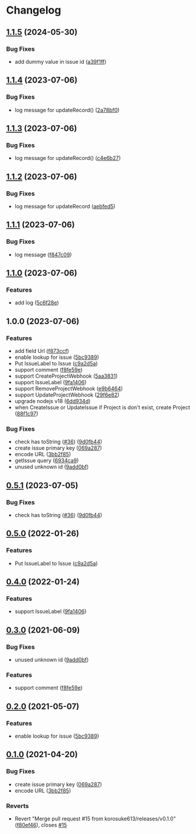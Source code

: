 # Changelog

## [1.1.5](https://github.com/korosuke613/linear-kintone-sync/compare/linear-kintone-sync-v1.1.4...linear-kintone-sync-v1.1.5) (2024-05-30)


### Bug Fixes

* add dummy value in issue id ([a39f1ff](https://github.com/korosuke613/linear-kintone-sync/commit/a39f1ffd8ae4c44b022db2243f880ac38f6c1389))

## [1.1.4](https://github.com/korosuke613/linear-kintone-sync/compare/linear-kintone-sync-v1.1.3...linear-kintone-sync-v1.1.4) (2023-07-06)


### Bug Fixes

* log message for updateRecord() ([2a78bf0](https://github.com/korosuke613/linear-kintone-sync/commit/2a78bf0665779bd7aeb905e61fef20f426346006))

## [1.1.3](https://github.com/korosuke613/linear-kintone-sync/compare/linear-kintone-sync-v1.1.2...linear-kintone-sync-v1.1.3) (2023-07-06)


### Bug Fixes

* log message for updateRecord() ([c4e6b27](https://github.com/korosuke613/linear-kintone-sync/commit/c4e6b27b2bcb3d38aeffa5adadd75b36b6ce6dac))

## [1.1.2](https://github.com/korosuke613/linear-kintone-sync/compare/linear-kintone-sync-v1.1.1...linear-kintone-sync-v1.1.2) (2023-07-06)


### Bug Fixes

* log message for updateRecord ([aebfed5](https://github.com/korosuke613/linear-kintone-sync/commit/aebfed5dbb940af35e6aa73958ed01dc218155c1))

## [1.1.1](https://github.com/korosuke613/linear-kintone-sync/compare/linear-kintone-sync-v1.1.0...linear-kintone-sync-v1.1.1) (2023-07-06)


### Bug Fixes

* log message ([f847c09](https://github.com/korosuke613/linear-kintone-sync/commit/f847c09c7d91986e7a1f4b4e4e3ad30bbe0d2bb3))

## [1.1.0](https://github.com/korosuke613/linear-kintone-sync/compare/linear-kintone-sync-v1.0.0...linear-kintone-sync-v1.1.0) (2023-07-06)


### Features

* add log ([5c6f28e](https://github.com/korosuke613/linear-kintone-sync/commit/5c6f28ef146c78e3b1b16db0ffe9fb7f46f6aae2))

## 1.0.0 (2023-07-06)


### Features

* add field Url ([f873ccf](https://github.com/korosuke613/linear-kintone-sync/commit/f873ccfbd9fd1a83810858d64b6e3aa7f50b20a5))
* enable lookup for issue ([5bc9389](https://github.com/korosuke613/linear-kintone-sync/commit/5bc938983335f7d2931588a347d3531f0469a024))
* Put IssueLabel to Issue ([c9a2d5a](https://github.com/korosuke613/linear-kintone-sync/commit/c9a2d5a7fa55d01c2a014d22c3a4a5e756a38c9d))
* support comment ([f8fe59e](https://github.com/korosuke613/linear-kintone-sync/commit/f8fe59e1ca7b3782068dfb915f170bb6a3cb6839))
* support CreateProjectWebhook ([5aa3831](https://github.com/korosuke613/linear-kintone-sync/commit/5aa383164e60bac46ec1c297b14e36cd0c35c755))
* support IssueLabel ([9fa1406](https://github.com/korosuke613/linear-kintone-sync/commit/9fa14063b5fdf5923ff12aeb7a67b7e9131f0e3a))
* support RemoveProjectWebhook ([e9b6464](https://github.com/korosuke613/linear-kintone-sync/commit/e9b64645168c6ee380633b374078025844ead9c0))
* support UpdateProjectWebhook ([29f6e82](https://github.com/korosuke613/linear-kintone-sync/commit/29f6e82718bf12bc47490068ec43f135dd8fea3f))
* upgrade nodejs v18 ([6dd934d](https://github.com/korosuke613/linear-kintone-sync/commit/6dd934d17a0707cc1e0838a259a94e98b62f722e))
* when CreateIssue or UpdateIssue if Project is don't exist, create Project ([88f1c97](https://github.com/korosuke613/linear-kintone-sync/commit/88f1c97366c6aece3bfe4dca5c2f5dd40ed0a79e))


### Bug Fixes

* check has toString ([#36](https://github.com/korosuke613/linear-kintone-sync/issues/36)) ([9d0fb44](https://github.com/korosuke613/linear-kintone-sync/commit/9d0fb44a78fe39865b64fc2d82f5a446cbcdf634))
* create issue primary key ([069a287](https://github.com/korosuke613/linear-kintone-sync/commit/069a287ebca997cd713e608d970072607a259d79))
* encode URL ([3bb2f85](https://github.com/korosuke613/linear-kintone-sync/commit/3bb2f852e03ca3358f0ba921b83c85552499819d))
* getIssue query ([6934ca9](https://github.com/korosuke613/linear-kintone-sync/commit/6934ca9c7a93353d77f30dd1c7ff580a26e7b2f8))
* unused unknown id ([9add0bf](https://github.com/korosuke613/linear-kintone-sync/commit/9add0bfa30b6044ea8d89999c040906c36e0b4f1))

## [0.5.1](https://github.com/korosuke613/linear-kintone-sync/compare/v0.5.0...v0.5.1) (2023-07-05)


### Bug Fixes

* check has toString ([#36](https://github.com/korosuke613/linear-kintone-sync/issues/36)) ([9d0fb44](https://github.com/korosuke613/linear-kintone-sync/commit/9d0fb44a78fe39865b64fc2d82f5a446cbcdf634))



## [0.5.0](https://github.com/korosuke613/linear-kintone-sync/compare/v0.4.0...v0.5.0) (2022-01-26)


### Features

* Put IssueLabel to Issue ([c9a2d5a](https://github.com/korosuke613/linear-kintone-sync/commit/c9a2d5a7fa55d01c2a014d22c3a4a5e756a38c9d))



## [0.4.0](https://github.com/korosuke613/linear-kintone-sync/compare/v0.3.0...v0.4.0) (2022-01-24)


### Features

* support IssueLabel ([9fa1406](https://github.com/korosuke613/linear-kintone-sync/commit/9fa14063b5fdf5923ff12aeb7a67b7e9131f0e3a))



## [0.3.0](https://github.com/korosuke613/linear-kintone-sync/compare/v0.2.0...v0.3.0) (2021-06-09)


### Bug Fixes

* unused unknown id ([9add0bf](https://github.com/korosuke613/linear-kintone-sync/commit/9add0bfa30b6044ea8d89999c040906c36e0b4f1))


### Features

* support comment ([f8fe59e](https://github.com/korosuke613/linear-kintone-sync/commit/f8fe59e1ca7b3782068dfb915f170bb6a3cb6839))



## [0.2.0](https://github.com/korosuke613/linear-kintone-sync/compare/v0.1.0...v0.2.0) (2021-05-07)


### Features

* enable lookup for issue ([5bc9389](https://github.com/korosuke613/linear-kintone-sync/commit/5bc938983335f7d2931588a347d3531f0469a024))



## [0.1.0](https://github.com/korosuke613/linear-kintone-sync/compare/v0.0.0...v0.1.0) (2021-04-20)


### Bug Fixes

* create issue primary key ([069a287](https://github.com/korosuke613/linear-kintone-sync/commit/069a287ebca997cd713e608d970072607a259d79))
* encode URL ([3bb2f85](https://github.com/korosuke613/linear-kintone-sync/commit/3bb2f852e03ca3358f0ba921b83c85552499819d))


### Reverts

* Revert "Merge pull request #15 from korosuke613/releases/v0.1.0" ([f80ef46](https://github.com/korosuke613/linear-kintone-sync/commit/f80ef46b96cef8167d206fd1246932341157c661)), closes [#15](https://github.com/korosuke613/linear-kintone-sync/issues/15)
